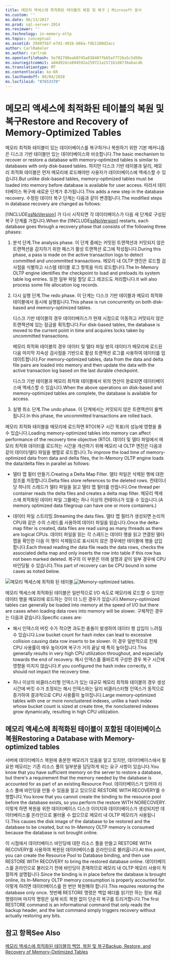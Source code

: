 ```yaml
---
title: 메모리 액세스에 최적화된 테이블의 복원 및 복구 | Microsoft 문서
ms.custom: ''
ms.date: 06/13/2017
ms.prod: sql-server-2014
ms.reviewer: ''
ms.technology: in-memory-oltp
ms.topic: conceptual
ms.assetid: 294975b7-e7d1-491b-b66a-fdb1100d2acc
author: CarlRabeler
ms.author: carlrab
ms.openlocfilehash: 5e702798ea68745a038407fb65af7726a5c5d50e
ms.sourcegitcommit: ad4d92dce894592a259721a1571b1d8736abacdb
ms.translationtype: MT
ms.contentlocale: ko-KR
ms.lasthandoff: 08/04/2020
ms.locfileid: "87653370"
---
```

# <a name="restore-and-recovery-of-memory-optimized-tables"></a><span data-ttu-id="ca98e-102">메모리 액세스에 최적화된 테이블의 복원 및 복구</span><span class="sxs-lookup"><span data-stu-id="ca98e-102">Restore and Recovery of Memory-Optimized Tables</span></span>
  <span data-ttu-id="ca98e-103">메모리 최적화 테이블이 있는 데이터베이스를 복구하거나 복원하기 위한 기본 메커니즘은 디스크 기반 테이블만 있는 데이터베이스와 비슷합니다.</span><span class="sxs-lookup"><span data-stu-id="ca98e-103">The basic mechanism to recover or restore a database with memory-optimized tables is similar to databases with only disk-based tables.</span></span> <span data-ttu-id="ca98e-104">하지만 디스크 기반 테이블과 달리, 메모리 최적화 테이블은 먼저 메모리에 로드해야만 사용자가 데이터베이스에 액세스할 수 있습니다.</span><span class="sxs-lookup"><span data-stu-id="ca98e-104">But unlike disk-based tables, memory-optimized tables must be loaded into memory before database is available for user access.</span></span> <span data-ttu-id="ca98e-105">따라서 데이터베이스 복구에 새로운 단계가 추가됩니다.</span><span class="sxs-lookup"><span data-stu-id="ca98e-105">This adds a new step in the database recovery.</span></span> <span data-ttu-id="ca98e-106">수정된 데이터 복구 단계는 다음과 같이 변경됩니다.</span><span class="sxs-lookup"><span data-stu-id="ca98e-106">The modified steps in database recovery are changed as follows:</span></span>

 <span data-ttu-id="ca98e-107">[!INCLUDE[ssNoVersion](../../includes/ssnoversion-md.md)] 가 다시 시작되면 각 데이터베이스가 다음 세 단계로 구성된 복구 단계를 거칩니다.</span><span class="sxs-lookup"><span data-stu-id="ca98e-107">When the [!INCLUDE[ssNoVersion](../../includes/ssnoversion-md.md)] restarts, each database goes through a recovery phase that consists of the following three phases:</span></span>

1.  <span data-ttu-id="ca98e-108">분석 단계.</span><span class="sxs-lookup"><span data-stu-id="ca98e-108">The analysis phase.</span></span> <span data-ttu-id="ca98e-109">이 단계 중에는 커밋된 트랜잭션과 커밋되지 않은 트랜잭션을 감지하기 위한 패스가 활성 트랜잭션 로그에 작성됩니다.</span><span class="sxs-lookup"><span data-stu-id="ca98e-109">During this phase, a pass is made on the active transaction logs to detect committed and uncommitted transactions.</span></span> <span data-ttu-id="ca98e-110">메모리 내 OLTP 엔진은 로드할 검사점을 식별하고 시스템 테이블 로그 항목을 미리 로드합니다.</span><span class="sxs-lookup"><span data-stu-id="ca98e-110">The In-Memory OLTP engine identifies the checkpoint to load and preloads its system table log entries.</span></span> <span data-ttu-id="ca98e-111">또한 일부 파일 할당 로그 레코드도 처리합니다.</span><span class="sxs-lookup"><span data-stu-id="ca98e-111">It will also process some file allocation log records.</span></span>

2.  <span data-ttu-id="ca98e-112">다시 실행 단계.</span><span class="sxs-lookup"><span data-stu-id="ca98e-112">The redo phase.</span></span> <span data-ttu-id="ca98e-113">이 단계는 디스크 기반 테이블과 메모리 최적화 테이블에서 동시에 실행됩니다.</span><span class="sxs-lookup"><span data-stu-id="ca98e-113">This phase is run concurrently on both disk-based and memory-optimized tables.</span></span>

     <span data-ttu-id="ca98e-114">디스크 기반 테이블의 경우 데이터베이스가 현재 시점으로 이동하고 커밋되지 않은 트랜잭션에 있는 잠금을 획득합니다.</span><span class="sxs-lookup"><span data-stu-id="ca98e-114">For disk-based tables, the database is moved to the current point in time and acquires locks taken by uncommitted transactions.</span></span>

     <span data-ttu-id="ca98e-115">메모리 최적화 테이블의 경우 데이터 및 델타 파일 쌍의 데이터가 메모리에 로드된 다음 마지막 지속성 검사점을 기반으로 활성 트랜잭션 로그를 사용하여 데이터를 업데이트합니다.</span><span class="sxs-lookup"><span data-stu-id="ca98e-115">For memory-optimized tables, data from the data and delta file pairs are loaded into memory and then update the data with the active transaction log based on the last durable checkpoint.</span></span>

     <span data-ttu-id="ca98e-116">디스크 기반 테이블과 메모리 최적화 테이블에서 위의 연산이 완료되면 데이터베이스에 액세스할 수 있습니다.</span><span class="sxs-lookup"><span data-stu-id="ca98e-116">When the above operations on disk-based and memory-optimized tables are complete, the database is available for access.</span></span>

3.  <span data-ttu-id="ca98e-117">실행 취소 단계.</span><span class="sxs-lookup"><span data-stu-id="ca98e-117">The undo phase.</span></span> <span data-ttu-id="ca98e-118">이 단계에서는 커밋되지 않은 트랜잭션이 롤백됩니다.</span><span class="sxs-lookup"><span data-stu-id="ca98e-118">In this phase, the uncommitted transactions are rolled back.</span></span>

 <span data-ttu-id="ca98e-119">메모리 최적화 테이블을 메모리에 로드하면 RTO(복구 시간 목표)의 성능에 영향을 줄 수 있습니다.</span><span class="sxs-lookup"><span data-stu-id="ca98e-119">Loading memory-optimized tables into memory can affect performance of the recovery time objective (RTO).</span></span> <span data-ttu-id="ca98e-120">데이터 및 델타 파일에서 메모리 최적화 데이터를 로드하는 시간을 개선하기 위해 메모리 내 OLTP 엔진은 다음과 같이 데이터/델타 파일을 병렬로 로드합니다.</span><span class="sxs-lookup"><span data-stu-id="ca98e-120">To improve the load time of memory-optimized data from data and delta files, the In-Memory OLTP engine loads the data/delta files in parallel as follows:</span></span>

-   <span data-ttu-id="ca98e-121">델타 맵 필터 만들기.</span><span class="sxs-lookup"><span data-stu-id="ca98e-121">Creating a Delta Map Filter.</span></span> <span data-ttu-id="ca98e-122">델타 파일은 삭제된 행에 대한 참조를 저장합니다.</span><span class="sxs-lookup"><span data-stu-id="ca98e-122">Delta files store references to the deleted rows.</span></span> <span data-ttu-id="ca98e-123">컨테이너당 하나의 스레드가 델타 파일을 읽고 델타 맵 필터를 만듭니다.</span><span class="sxs-lookup"><span data-stu-id="ca98e-123">One thread per container reads the delta files and creates a delta map filter.</span></span> <span data-ttu-id="ca98e-124">메모리 액세스에 최적화된 데이터 파일 그룹에는 하나 이상의 컨테이너가 있을 수 있습니다.</span><span class="sxs-lookup"><span data-stu-id="ca98e-124">(A memory optimized data filegroup can have one or more containers.)</span></span>

-   <span data-ttu-id="ca98e-125">데이터 파일 스트리밍.</span><span class="sxs-lookup"><span data-stu-id="ca98e-125">Streaming the data files.</span></span>  <span data-ttu-id="ca98e-126">델타 맵 필터가 생성되면 논리적 CPU와 같은 수의 스레드를 사용하여 데이터 파일을 읽습니다.</span><span class="sxs-lookup"><span data-stu-id="ca98e-126">Once the delta-map filter is created, data files are read using as many threads as there are logical CPUs.</span></span> <span data-ttu-id="ca98e-127">데이터 파일을 읽는 각 스레드는 데이터 행을 읽고 연결된 델타 맵을 확인한 다음 이 행이 삭제됨으로 표시되지 않은 경우에만 테이블에 행을 삽입합니다.</span><span class="sxs-lookup"><span data-stu-id="ca98e-127">Each thread reading the data file reads the data rows, checks the associated delta map and only inserts the row into table if this row has not been marked deleted.</span></span> <span data-ttu-id="ca98e-128">복구의 이 부분은 아래 설명과 같이 일부 경우에 CPU 바인딩될 수 있습니다.</span><span class="sxs-lookup"><span data-stu-id="ca98e-128">This part of recovery can be CPU bound in some cases as noted below.</span></span>

 <span data-ttu-id="ca98e-129">![메모리 액세스에 최적화 된 테이블.](../../database-engine/media/memory-optimized-tables.gif "메모리 최적화 테이블.")</span><span class="sxs-lookup"><span data-stu-id="ca98e-129">![Memory-optimized tables.](../../database-engine/media/memory-optimized-tables.gif "Memory-optimized tables.")</span></span>

 <span data-ttu-id="ca98e-130">메모리 액세스에 최적화된 테이블은 일반적으로 I/O 속도로 메모리에 로드할 수 있지만 데이터 행을 메모리에 로드하는 것이 더 느린 경우가 있습니다.</span><span class="sxs-lookup"><span data-stu-id="ca98e-130">Memory-optimized tables can generally be loaded into memory at the speed of I/O but there are cases when loading data rows into memory will be slower.</span></span> <span data-ttu-id="ca98e-131">구체적인 경우는 다음과 같습니다.</span><span class="sxs-lookup"><span data-stu-id="ca98e-131">Specific cases are:</span></span>

-   <span data-ttu-id="ca98e-132">해시 인덱스의 버킷 수가 적으면 과도한 충돌이 발생하여 데이터 행 삽입이 느려질 수 있습니다.</span><span class="sxs-lookup"><span data-stu-id="ca98e-132">Low bucket count for hash index can lead to excessive collision causing data row inserts to be slower.</span></span> <span data-ttu-id="ca98e-133">이 경우 일반적으로 전체 CPU 사용률이 매우 높아지며 복구가 거의 끝날 때 특히 높아집니다.</span><span class="sxs-lookup"><span data-stu-id="ca98e-133">This generally results in very high CPU utilization throughout, and especially towards the end of recovery.</span></span> <span data-ttu-id="ca98e-134">해시 인덱스를 올바르게 구성한 경우 복구 시간에 영향을 미치지 않습니다.</span><span class="sxs-lookup"><span data-stu-id="ca98e-134">If you configured the hash index correctly, it should not impact the recovery time.</span></span>

-   <span data-ttu-id="ca98e-135">하나 이상의 비클러스터형 인덱스가 있는 대규모 메모리 최적화 테이블의 경우 생성 시간에 버킷 수가 조정되는 해시 인덱스와는 달리 비클러스터형 인덱스가 동적으로 증가하여 결과적으로 CPU 사용률이 높아집니다.</span><span class="sxs-lookup"><span data-stu-id="ca98e-135">Large memory-optimized tables with one or more nonclustered indexes, unlike a hash index whose bucket count is sized at create time, the nonclustered indexes grow dynamically, resulting in high CPU utilization.</span></span>

## <a name="restoring-a-database-with-memory-optimized-tables"></a><span data-ttu-id="ca98e-136">메모리 액세스에 최적화된 테이블이 포함된 데이터베이스 복원</span><span class="sxs-lookup"><span data-stu-id="ca98e-136">Restoring a Database with Memory-optimized tables</span></span>
 <span data-ttu-id="ca98e-137">서버에 데이터베이스 복원에 충분한 메모리가 있음을 알고 있지만, 데이터베이스에서 필요한 메모리는 기존 리소스 풀의 일부분을 담당하게 되는 요구 사항이 있습니다.</span><span class="sxs-lookup"><span data-stu-id="ca98e-137">You know that you have sufficient memory on the server to restore a database, but there's a requirement  that the memory needed by the database is accounted for as part of an existing Resource Pool.</span></span>  <span data-ttu-id="ca98e-138">데이터베이스가 있어야 리소스 풀에 바인딩을 만들 수 있음을 알고 있으므로  RESTORE WITH RECOVERY를 수행합니다.</span><span class="sxs-lookup"><span data-stu-id="ca98e-138">You know that you cannot create the binding to the resource pool before the database exists, so you perform the restore WITH NORECOVERY.</span></span>  <span data-ttu-id="ca98e-139">이렇게 하면 복원을 위한 데이터베이스 디스크 이미지와 데이터베이스가 생성되지만 데이터베이스를 온라인으로 불러올 수 없으므로 메모리 내 OLTP 메모리가 사용됩니다.</span><span class="sxs-lookup"><span data-stu-id="ca98e-139">This causes the disk image of the database to be restored and the database to be created, but no In-Memory OLTP memory is consumed because the database is not brought online.</span></span>

 <span data-ttu-id="ca98e-140">이 시점에서 데이터베이스 바인딩에 대한 리소스 풀을 만들고 RESTORE WITH RECOVERY를 사용하여 복원된 데이터베이스를 온라인으로 불러옵니다.</span><span class="sxs-lookup"><span data-stu-id="ca98e-140">At this point, you can create the Resource Pool to Database binding, and then use RESTORE WITH RECOVERY to bring the restored database online.</span></span>  <span data-ttu-id="ca98e-141">데이터베이스를 온라인으로 불러오기 전에 바인딩이 존재하므로 메모리 내 OLTP 메모리 사용이 적절하게 설명됩니다.</span><span class="sxs-lookup"><span data-stu-id="ca98e-141">Since the binding is in place before the database is brought online, its In-Memory OLTP memory consumption is properly accounted for.</span></span> <span data-ttu-id="ca98e-142">이렇게 하려면 데이터베이스를 한 번만 복원해야 합니다.</span><span class="sxs-lookup"><span data-stu-id="ca98e-142">This requires restoring the database only once.</span></span> <span data-ttu-id="ca98e-143">첫번째 RESTORE 명령은 백업 헤더를 읽기만 하는 정보 제공 명령이며 마지막 명령은 실제 비트 복원 없이 단순히 복구를 트리거합니다.</span><span class="sxs-lookup"><span data-stu-id="ca98e-143">The first RESTORE command is an informational command that only reads the backup header, and the last command simply triggers recovery without actually restoring any bits.</span></span>

## <a name="see-also"></a><span data-ttu-id="ca98e-144">참고 항목</span><span class="sxs-lookup"><span data-stu-id="ca98e-144">See Also</span></span>
 [<span data-ttu-id="ca98e-145">메모리 액세스에 최적화된 테이블의 백업, 복원 및 복구</span><span class="sxs-lookup"><span data-stu-id="ca98e-145">Backup, Restore, and Recovery of Memory-Optimized Tables</span></span>](memory-optimized-tables.md)


